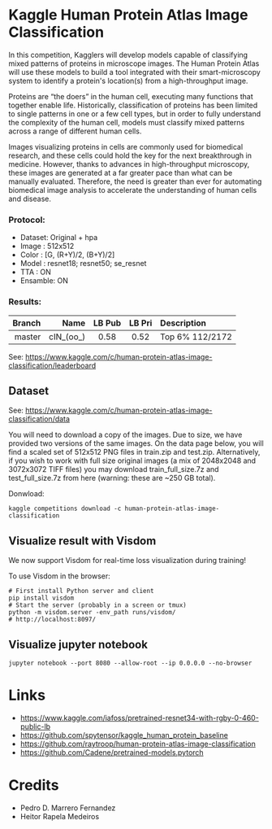 # Kaggle Human Protein Atlas Image Classification

In this competition, Kagglers will develop models capable of classifying mixed patterns of proteins in microscope images. The Human Protein Atlas will use these models to build a tool integrated with their smart-microscopy system to identify a protein's location(s) from a high-throughput image.

Proteins are “the doers” in the human cell, executing many functions that together enable life. Historically, classification of proteins has been limited to single patterns in one or a few cell types, but in order to fully understand the complexity of the human cell, models must classify mixed patterns across a range of different human cells.

Images visualizing proteins in cells are commonly used for biomedical research, and these cells could hold the key for the next breakthrough in medicine. However, thanks to advances in high-throughput microscopy, these images are generated at a far greater pace than what can be manually evaluated. Therefore, the need is greater than ever for automating biomedical image analysis to accelerate the understanding of human cells and disease.

### Protocol:

- Dataset: Original + hpa
- Image  : 512x512
- Color  : [G, (R+Y)/2, (B+Y)/2]
- Model  : resnet18; resnet50; se_resnet
- TTA    : ON
- Ensamble: ON

### Results:

| Branch   | Name     | LB Pub     | LB Pri    | Description               |
|---------:|---------:|:----------:|:---------:|:--------------------------|
| master   |cIN_(oo_) | 0.58       | 0.52      | Top 6% 112/2172           |


See: https://www.kaggle.com/c/human-protein-atlas-image-classification/leaderboard


## Dataset

See: https://www.kaggle.com/c/human-protein-atlas-image-classification/data

You will need to download a copy of the images. Due to size, we have provided two versions of the same images. On the data page below, you will find a scaled set of 512x512 PNG files in train.zip and test.zip. Alternatively, if you wish to work with full size original images (a mix of 2048x2048 and 3072x3072 TIFF files) you may download train_full_size.7z and test_full_size.7z from here (warning: these are ~250 GB total).

Donwload:

    kaggle competitions download -c human-protein-atlas-image-classification


## Visualize result with Visdom

We now support Visdom for real-time loss visualization during training!

To use Visdom in the browser:

    # First install Python server and client 
    pip install visdom
    # Start the server (probably in a screen or tmux)
    python -m visdom.server -env_path runs/visdom/
    # http://localhost:8097/

## Visualize jupyter notebook

    jupyter notebook --port 8080 --allow-root --ip 0.0.0.0 --no-browser


# Links 


- https://www.kaggle.com/iafoss/pretrained-resnet34-with-rgby-0-460-public-lb
- https://github.com/spytensor/kaggle_human_protein_baseline
- https://github.com/raytroop/human-protein-atlas-image-classification
- https://github.com/Cadene/pretrained-models.pytorch


# Credits

- Pedro D. Marrero Fernandez 
- Heitor Rapela Medeiros
